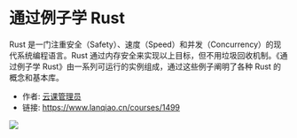 # 通过例子学 Rust

Rust 是一门注重安全（Safety）、速度（Speed）和并发（Concurrency）的现代系统编程语言。Rust 通过内存安全来实现以上目标，但不用垃圾回收机制。《通过例子学 Rust》由一系列可运行的实例组成，通过这些例子阐明了各种 Rust 的概念和基本库。

- 作者: [云课管理员](https://www.lanqiao.cn/users/1735818/)
- 链接: https://www.lanqiao.cn/courses/1499

![](https://dn-simplecloud.shiyanlou.com/courses/uid214893-20200110-1578643296222)
